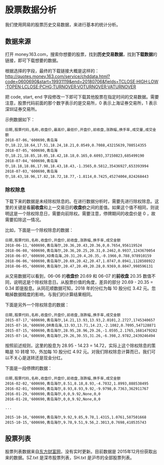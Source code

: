 # 股票数据分析

我们使用网易的股票历史交易数据，来进行基本的统计分析。

## 数据来源

打开 money.163.com，搜索你想要的股票，找到**历史交易数据**，找到**下载数据**的链接，即可下载想要的数据。

根据选择的字段，最终的下载链接大概是这样的：http://quotes.money.163.com/service/chddata.html?code=0600690&start=19931119&end=20180706&fields=TCLOSE;HIGH;LOW;TOPEN;LCLOSE;PCHG;TURNOVER;VOTURNOVER;VATURNOVER

把 code, start, end 字段修改一下即可下载其他股票在指定时间的交易数据。需要注意，股票代码前面的那个数字表示的是交易所，0 表示上海证券交易所，1 表示深圳证券交易所。

示例数据如下：

```csv
日期,股票代码,名称,收盘价,最高价,最低价,开盘价,前收盘,涨跌幅,换手率,成交量,成交金额
2018-07-06,'600690,青岛海尔,18.22,18.64,17.51,18.24,18.21,0.0549,0.7088,43215639,780514355
2018-07-05,'600690,青岛海尔,18.21,18.85,18.05,18.42,18.18,0.165,0.6093,37150823,685499190
2018-07-04,'600690,青岛海尔,18.18,18.86,17.98,18.43,18.43,-1.3565,0.5812,35436927,653393994
2018-07-03,'600690,青岛海尔,18.43,18.96,17.82,18.72,18.77,-1.8114,0.7425,45274004,824268443
```

### 除权除息

下载下来的数据是未经除权除息的。在进行数据分析时，需要先进行除权除息。这里的关键是看**前收盘**和上一交易日的**收盘价**之间的差值。如果这个值不相同，则说明这是一个除权除息日，需要向前除权。需要注意，停牌期间的收盘价是 0 ，故需要扣除这一情况。

比如，下面是一个除权除息的数据：

```csv
日期,股票代码,名称,收盘价,开盘价,前收盘,涨跌幅,换手率,成交金额
2018-06-11,'600690,青岛海尔,20.36,20.43,20.36,0,0.7654,956119524
2018-06-08,'600690,青岛海尔,20.36,20.25,20.31,0.2462,0.9937,1243670054
2018-06-07,'600690,XD青岛海,20.31,20.4,20.35,-0.1966,0.788,978910159
2018-06-06,'600690,青岛海尔,20.69,20.42,20.47,1.0747,0.8941,1128508922
2018-06-05,'600690,青岛海尔,20.47,20.49,20.28,0.9369,0.8047,998596131
```

从交易数据可以看到，06-06 的**收盘价** 20.69 和 06-07 的**前收盘** 20.35 数值不同，说明这是个除权除息日。从股票价值的角度，差异的部分 20.69 - 20.35 = 0.34 即是股息。从同花顺数据可知，2018 年的分红为每 10 股分红 3.42 元。忽略掉数据精度的影响，与我们的计算结果相同。

下面是另外一个除权除息的数据：

```csv
日期,股票代码,名称,收盘价,开盘价,前收盘,涨跌幅,换手率,成交金额
2015-07-17,'600690,青岛海尔,14.21,13.93,13.93,2.0101,2.2727,1745340657
2015-07-16,'600690,DR青岛海,13.93,13.71,14.23,-2.1082,0.7095,547128871
2015-07-15,'600690,青岛海尔,28.95,28.96,29.26,-1.0595,2.1765,1681479282
2015-07-14,'600690,青岛海尔,29.26,30.55,31.26,-6.398,2.9782,2439246494
```

按照前述规则，这里的股息为 28.95 - 14.23 = 14.72，实际上这个除权除息的策略是 10 转增 10，外加每 10 股分红 4.92 元。对我们除权除息计算而已，我们可以不关心是送转还是现金分红。

下面是一段停牌的数据：

```csv
日期,股票代码,名称,收盘价,开盘价,前收盘,涨跌幅,换手率,成交金额
2016-02-02,'600690,青岛海尔,8.51,8.18,8.93,-4.7032,1.8993,888538495
2016-02-01,'600690,青岛海尔,8.93,8.93,9.92,-9.9798,0.7363,362911767
2016-01-29,'600690,青岛海尔,0,0,9.92,None,0,0
2016-01-28,'600690,青岛海尔,0,0,9.92,None,0,0

...

2015-10-16,'600690,青岛海尔,9.92,9.85,9.78,1.4315,1.0761,587501668
2015-10-15,'600690,青岛海尔,9.78,9.51,9.56,2.3013,0.7698,410535743
```

## 股票列表

股票列表数据来自[东方财富网](http://quote.eastmoney.com/stocklist.html)，没有实时更新。目前数据是 2015年12月份获取出来的数据。SZ.txt 是深市股票列表，SH.txt 是沪市的全部股票列表。

